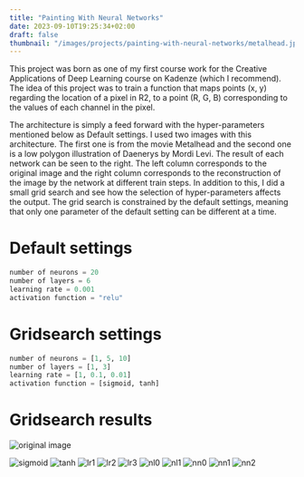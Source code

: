 ```yaml
---
title: "Painting With Neural Networks"
date: 2023-09-10T19:25:34+02:00
draft: false
thumbnail: "/images/projects/painting-with-neural-networks/metalhead.jpg"
---
```


This project was born as one of my first course work for the  Creative Applications of Deep Learning  course on Kadenze (which I recommend). The idea of this project was to train a function that maps points (x, y) regarding the location of a pixel in R2, to a point (R, G, B) corresponding to the values of each channel in the pixel.
<!--more-->
 

The architecture is simply a feed forward with the hyper-parameters mentioned below as Default settings. I used two images  with this architecture. The first one is from the movie Metalhead and the second one is a low polygon illustration of Daenerys by Mordi Levi. The result of each network can be seen to the right. The left column corresponds to the original image and the right column corresponds to the reconstruction of the image by the network at different train steps. In addition to this, I did a small grid search and see how the selection of hyper-parameters affects the output. The grid search is constrained by the default settings, meaning that only one parameter of the default setting can be different at a time.

 

# Default settings
```python
number of neurons = 20
number of layers = 6
learning rate = 0.001
activation function = "relu"
```

# Gridsearch settings
```python
number of neurons = [1, 5, 10]
number of layers = [1, 3]
learning rate = [1, 0.1, 0.01]
activation function = [sigmoid, tanh]
```

# Gridsearch results

![original image](/images/projects/painting-with-neural-networks/metalhead.jpg)

![sigmoid](/images/projects/painting-with-neural-networks/metalhead-act-0.gif)
![tanh](/images/projects/painting-with-neural-networks/metalhead-act-1.gif)
![lr1](/images/projects/painting-with-neural-networks/metalhead-lR-0.gif)
![lr2](/images/projects/painting-with-neural-networks/metalhead-lR-1.gif)
![lr3](/images/projects/painting-with-neural-networks/metalhead-lR-2.gif)
![nl0](/images/projects/painting-with-neural-networks/metalhead-nL-0.gif)
![nl1](/images/projects/painting-with-neural-networks/metalhead-nL-1.gif)
![nn0](/images/projects/painting-with-neural-networks/metalhead-nN-0.gif)
![nn1](/images/projects/painting-with-neural-networks/metalhead-nN-1.gif)
![nn2](/images/projects/painting-with-neural-networks/metalhead-nN-2.gif)
